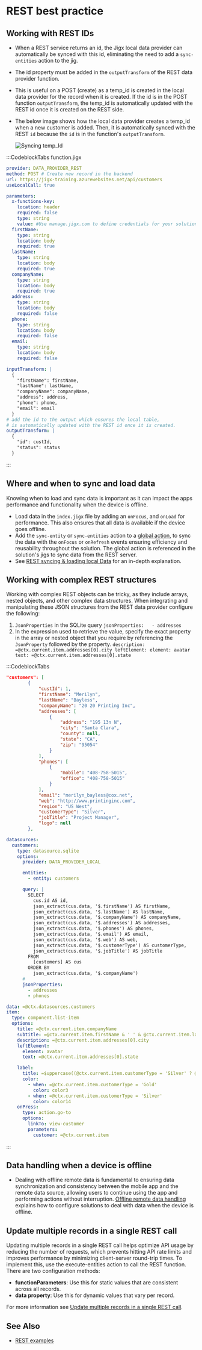 # REST best practice

## Working with REST IDs

- When a REST service returns an id, the Jigx local data provider can automatically be synced with this id, eliminating the need to add a `sync-entities` action to the jig.
- The id property must be added in the `outputTransform` of the REST data provider function.
- This is useful on a POST (create) as a temp\_id is created in the local data provider for the record when it is created. If the id is in the POST function `outputTransform`, the temp\_id is automatically updated with the REST id once it is created on the REST side.
- The below image shows how the local data provider creates a temp\_id when a new customer is added. Then, it is automatically synced with the REST `id` because the `id` is in the function's `outputTransform`.

  ![Syncing temp_Id](https://archbee-image-uploads.s3.amazonaws.com/x7vdIDH6-ScTprfmi2XXX/VuOMkHMSZXXZRlH7jloeo_rest-id.png "Syncing temp_Id")

:::CodeblockTabs
function.jigx

```yaml
provider: DATA_PROVIDER_REST
method: POST # Create new record in the backend
url: https://jigx-training.azurewebsites.net/api/customers
useLocalCall: true

parameters:
  x-functions-key:
    location: header
    required: false
    type: string
    value: #Use manage.jigx.com to define credentials for your solution
  firstName:
    type: string
    location: body
    required: true
  lastName:
    type: string
    location: body
    required: true
  companyName:
    type: string
    location: body
    required: true
  address:
    type: string
    location: body
    required: false
  phone:
    type: string
    location: body
    required: false
  email:
    type: string
    location: body
    required: false

inputTransform: |
  {
    "firstName": firstName,
    "lastName": lastName,
    "companyName": companyName,
    "address": address,
    "phone": phone,
    "email": email
  }
# add the id to the output which ensures the local table,
# is automatically updated with the REST id once it is created.
outputTransform: |
  {
    "id": custId,
    "status": status
  }
```
:::

## Where and when to sync and load data&#x20;

Knowing when to load and sync data is important as it can impact the apps performance and functionality when the device is offline.

- Load data in the `index.jigx` file by adding an `onFocus`, and `onLoad` for performance. This also ensures that all data is available if the device goes offline.
- Add the `sync-entity` or `sync-entities` action to a [global action](./../../../UI/Actions.md), to sync the data with the `onFocus` or `onRefresh` events ensuring efficiency and reusability throughout the solution. The global action is referenced in the solution's jigs to sync data from the REST server.&#x20;
- See [REST syncing & loading local Data](<./REST syncing _ loading local Data.md>) for an in-depth explanation.

## Working with complex REST structures

Working with complex REST objects can be tricky, as they include arrays, nested objects, and other complex data structures. When integrating and manipulating these JSON structures from the REST data provider configure the following:

1. `JsonProperties` in the SQLite query
   `jsonProperties:   - addresses`
2. In the expression used to retrieve the value, specify the exact property in the array or nested object that you require by referencing the `JsonProperty` followed by the property.
   `description: =@ctx.current.item.addresses[0].city
     leftElement:
     element: avatar
     text: =@ctx.current.item.addresses[0].state`

:::CodeblockTabs
```json
"customers": [
        {
            "custId": 1,
            "firstName": "Merilyn",
            "lastName": "Bayless",
            "companyName": "20 20 Printing Inc",
            "addresses": [
                {
                    "address": "195 13n N",
                    "city": "Santa Clara",
                    "county": null,
                    "state": "CA",
                    "zip": "95054"
                }
            ],
            "phones": [
                {
                    "mobile": "408-758-5015",
                    "office": "408-758-5015"
                }
            ],
            "email": "merilyn_bayless@cox.net",
            "web": "http://www.printinginc.com",
            "region": "US West",
            "customerType": "Silver",
            "jobTitle": "Project Manager",
            "logo": null
        },
```

```yaml
datasources:
  customers:
    type: datasource.sqlite
    options:
      provider: DATA_PROVIDER_LOCAL

      entities:
        - entity: customers

      query: |
        SELECT 
          cus.id AS id, 
          json_extract(cus.data, '$.firstName') AS firstName, 
          json_extract(cus.data, '$.lastName') AS lastName,
          json_extract(cus.data, '$.companyName') AS companyName,
          json_extract(cus.data, '$.addresses') AS addresses,
          json_extract(cus.data, '$.phones') AS phones,
          json_extract(cus.data, '$.email') AS email,
          json_extract(cus.data, '$.web') AS web,
          json_extract(cus.data, '$.customerType') AS customerType,
          json_extract(cus.data, '$.jobTitle') AS jobTitle
        FROM 
          [customers] AS cus
        ORDER BY 
          json_extract(cus.data, '$.companyName')
      #
      jsonProperties:
        - addresses
        - phones

data: =@ctx.datasources.customers
item:
  type: component.list-item
  options:
    title: =@ctx.current.item.companyName
    subtitle: =@ctx.current.item.firstName & ' ' & @ctx.current.item.lastName
    description: =@ctx.current.item.addresses[0].city
    leftElement:
      element: avatar
      text: =@ctx.current.item.addresses[0].state

    label:
      title: =$uppercase((@ctx.current.item.customerType = 'Silver' ? @ctx.current.item.customerType:@ctx.current.item.customerType = 'Gold' ? @ctx.current.item.customerType:''))
      color:
        - when: =@ctx.current.item.customerType = 'Gold'
          color: color3
        - when: =@ctx.current.item.customerType = 'Silver'
          color: color14
    onPress:
      type: action.go-to
      options:
        linkTo: view-customer
        parameters:
          customer: =@ctx.current.item
```
:::

## Data handling when a device is offline

- Dealing with offline remote data is fundamental to ensuring data synchronization and consistency between the mobile app and the remote data source, allowing users to continue using the app and performing actions without interruption. [Offline remote data handling](<./../../Offline remote data handling.md>) explains how to configure solutions to deal with data when the device is offline.

## Update multiple records in a single REST call

Updating multiple records in a single REST call helps optimize API usage by reducing the number of requests, which prevents hitting API rate limits and improves performance by minimizing client-server round-trip times. To implement this, use the execute-entities action to call the REST function. There are two configuration methods:

- **functionParameters**: Use this for static values that are consistent across all records.
- **data property**: Use this for dynamic values that vary per record.

For more information see [Update multiple records in a single REST call](https://docs.jigx.com/examples/update-multiple-records-in-a-single-rest-call).

## See Also

- [REST examples](https://docs.jigx.com/examples/rest)

